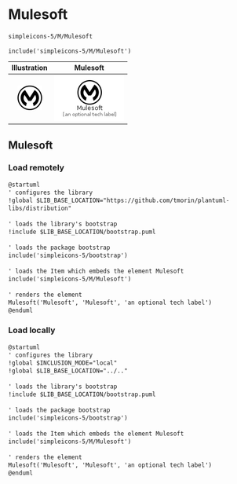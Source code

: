 # Mulesoft


```text
simpleicons-5/M/Mulesoft
```

```text
include('simpleicons-5/M/Mulesoft')
```



| Illustration | Mulesoft |
| :---: | :---: |
| ![illustration for Illustration](../../simpleicons-5/M/Mulesoft.png) | ![illustration for Mulesoft](../../simpleicons-5/M/Mulesoft.Local.png) |




## Mulesoft

### Load remotely
```plantuml
@startuml
' configures the library
!global $LIB_BASE_LOCATION="https://github.com/tmorin/plantuml-libs/distribution"

' loads the library's bootstrap
!include $LIB_BASE_LOCATION/bootstrap.puml

' loads the package bootstrap
include('simpleicons-5/bootstrap')

' loads the Item which embeds the element Mulesoft
include('simpleicons-5/M/Mulesoft')

' renders the element
Mulesoft('Mulesoft', 'Mulesoft', 'an optional tech label')
@enduml
```

### Load locally
```plantuml
@startuml
' configures the library
!global $INCLUSION_MODE="local"
!global $LIB_BASE_LOCATION="../.."

' loads the library's bootstrap
!include $LIB_BASE_LOCATION/bootstrap.puml

' loads the package bootstrap
include('simpleicons-5/bootstrap')

' loads the Item which embeds the element Mulesoft
include('simpleicons-5/M/Mulesoft')

' renders the element
Mulesoft('Mulesoft', 'Mulesoft', 'an optional tech label')
@enduml
```

